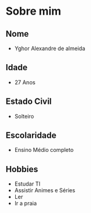 # Sobre mim

## Nome 
* Yghor Alexandre de almeida
## Idade
* 27 Anos  
## Estado Civil
* Solteiro
## Escolaridade
* Ensino Médio completo
## Hobbies
* Estudar TI 
* Assistir Animes e Séries
* Ler 
* Ir a praia 
 
